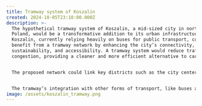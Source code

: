 ```yaml
---
title: Tramway system of Koszalin
created: 2024-10-05T23:18:00.000Z
description: >-
  The hypothetical tramway system of Koszalin, a mid-sized city in northern
  Poland, would be a transformative addition to its urban infrastructure.
  Koszalin, currently relying heavily on buses for public transport, could
  benefit from a tramway network by enhancing the city’s connectivity,
  sustainability, and accessibility. A tramway system would reduce traffic
  congestion, providing a cleaner and more efficient alternative to car travel.


  The proposed network could link key districts such as the city center, residential areas like Osiedle Przylesie, and major transit hubs, including the main railway station. This would improve commute times and offer a reliable mode of transport for both locals and tourists. Additionally, introducing trams could support the city’s efforts to reduce carbon emissions, promoting a greener urban environment.


  The tramway’s integration with other forms of transport, like buses and cycling paths, would create a more cohesive public transport system, encouraging residents to switch from private cars to public transit. In turn, this shift could stimulate local economic growth by making the city more accessible to businesses and visitors alike. The tramway system, though hypothetical, represents a vision for a more connected and sustainable future for Koszalin.
image: /assets/koszalin_tramway.png
---
```

